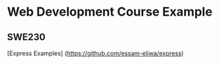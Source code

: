 # Web Development Course Example
## SWE230
[Express Examples] (https://github.com/essam-eliwa/express)
